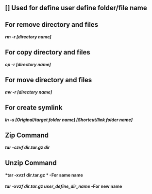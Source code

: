 ## [] Used for define user define folder/file name

## For remove directory and files

#### *rm -r [directory name]*


## For copy directory and files

#### *cp -r [directory name]*


## For move directory and files

#### *mv -r [directory name]*


## For create symlink

#### *ln -s [Original/target folder name] [Shortcut/link folder name]*

## Zip Command
#### *tar -czvf dir.tar.gz dir*


## Unzip Command
#### *tar -xvzf dir.tar.gz * -For same name
#### *tar -xvzf dir.tar.gz user_define_dir_name* -For new name
